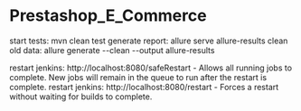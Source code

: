 # Prestashop_E_Commerce
start tests: mvn clean test
generate report: allure serve allure-results
clean old data: allure generate --clean --output allure-results

restart jenkins: http://localhost:8080/safeRestart - Allows all running jobs to complete. New jobs will remain in the queue to run after the restart is complete.
restart jenkins: http://localhost:8080/restart - Forces a restart without waiting for builds to complete.


